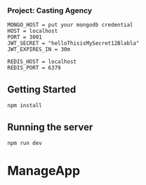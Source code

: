 ### Project: Casting Agency

```env
MONGO_HOST = put your mongodb credential
HOST = localhost
PORT = 3001
JWT_SECRET = "helloThisisMySecret12Blabla"
JWT_EXPIRES_IN = 30m

REDIS_HOST = localhost
REDIS_PORT = 6379
```

## Getting Started

```cli
npm install
```

## Running the server

```cli
npm run dev
```
# ManageApp
